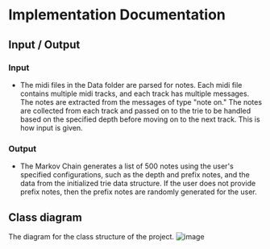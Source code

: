 # Implementation Documentation

## Input / Output

### Input
- The midi files in the Data folder are parsed for notes. Each midi file contains multiple midi tracks, and each track has multiple messages. The notes are extracted from the messages of type "note on." The notes are collected from each track and passed on to the trie to be handled based on the specified depth before moving on to the next track. This is how input is given.

### Output
- The Markov Chain generates a list of 500 notes using the user's specified configurations, such as the depth and prefix notes, and the data from the initialized trie data structure. If the user does not provide prefix notes, then the prefix notes are randomly generated for the user. 


## Class diagram
The diagram for the class structure of the project.
![image](https://user-images.githubusercontent.com/77237218/218267397-7882014c-5d68-44e4-85a6-cfb1b90f221e.png)

